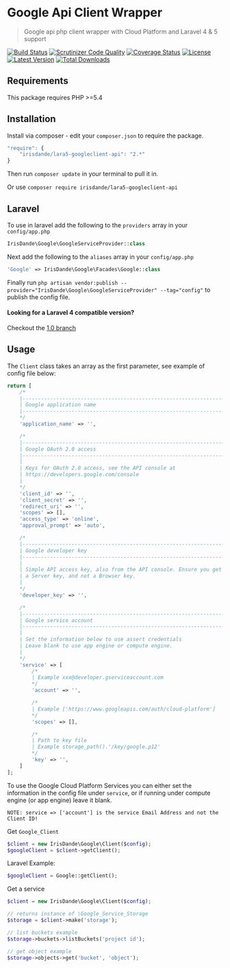 Google Api Client Wrapper
=========

> Google api php client wrapper with Cloud Platform and Laravel 4 & 5 support

[![Build Status](http://img.shields.io/travis/irisdande/lara5-googleclient-api.svg?style=flat-square)](https://travis-ci.org/irisdande/lara5-googleclient-api)
[![Scrutinizer Code Quality](http://img.shields.io/scrutinizer/g/irisdande/lara5-googleclient-api/master.svg?style=flat-square)](https://scrutinizer-ci.com/g/irisdande/lara5-googleclient-api/)
[![Coverage Status](https://img.shields.io/scrutinizer/coverage/g/irisdande/lara5-googleclient-api/master.svg?style=flat-square)](https://scrutinizer-ci.com/g/irisdande/lara5-googleclient-api/code-structure/master)
[![License](http://img.shields.io/badge/license-MIT-brightgreen.svg?style=flat-square)](http://www.opensource.org/licenses/MIT)
[![Latest Version](http://img.shields.io/packagist/v/irisdande/lara5-googleclient-api.svg?style=flat-square)](https://packagist.org/packages/irisdande/lara5-googleclient-api)
[![Total Downloads](https://img.shields.io/packagist/dt/irisdande/lara5-googleclient-api.svg?style=flat-square)](https://packagist.org/packages/irisdande/lara5-googleclient-api)

## Requirements

This package requires PHP >=5.4

## Installation

Install via composer - edit your `composer.json` to require the package.

```js
"require": {
    "irisdande/lara5-googleclient-api": "2.*"
}
```

Then run `composer update` in your terminal to pull it in.

Or use `composer require irisdande/lara5-googleclient-api`

## Laravel

To use in laravel add the following to the `providers` array in your `config/app.php`

```php
IrisDande\Google\GoogleServiceProvider::class
```

Next add the following to the `aliases` array in your `config/app.php`

```php
'Google' => IrisDande\Google\Facades\Google::class
```

Finally run `php artisan vendor:publish --provider="IrisDande\Google\GoogleServiceProvider" --tag="config"` to publish the config file.

#### Looking for a Laravel 4 compatible version?

Checkout the [1.0 branch](https://github.com/IrisDande/lara5-googleclient-api/tree/1.0)

## Usage

The `Client` class takes an array as the first parameter, see example of config file below:

```php
return [
    /*
    |----------------------------------------------------------------------------
    | Google application name
    |----------------------------------------------------------------------------
    */
    'application_name' => '',

    /*
    |----------------------------------------------------------------------------
    | Google OAuth 2.0 access
    |----------------------------------------------------------------------------
    |
    | Keys for OAuth 2.0 access, see the API console at
    | https://developers.google.com/console
    |
    */
    'client_id' => '',
    'client_secret' => '',
    'redirect_uri' => '',
    'scopes' => [],
    'access_type' => 'online',
    'approval_prompt' => 'auto',

    /*
    |----------------------------------------------------------------------------
    | Google developer key
    |----------------------------------------------------------------------------
    |
    | Simple API access key, also from the API console. Ensure you get
    | a Server key, and not a Browser key.
    |
    */
    'developer_key' => '',

    /*
    |----------------------------------------------------------------------------
    | Google service account
    |----------------------------------------------------------------------------
    |
    | Set the information below to use assert credentials
    | Leave blank to use app engine or compute engine.
    |
    */
    'service' => [
        /*
        | Example xxx@developer.gserviceaccount.com
        */
        'account' => '',

        /*
        | Example ['https://www.googleapis.com/auth/cloud-platform']
        */
        'scopes' => [],

        /*
        | Path to key file
        | Example storage_path().'/key/google.p12'
        */
        'key' => '',
    ]
];
```

To use the Google Cloud Platform Services you can either set the information in the config file under `service`, or if running under compute engine (or app engine) leave it blank.

`NOTE: service => ['account'] is the service Email Address and not the Client ID!`

Get `Google_Client`
```php
$client = new IrisDande\Google\Client($config);
$googleClient = $client->getClient();
```

Laravel Example:
```php
$googleClient = Google::getClient();
```

Get a service
```php
$client = new IrisDande\Google\Client($config);

// returns instance of \Google_Service_Storage
$storage = $client->make('storage');

// list buckets example
$storage->buckets->listBuckets('project id');

// get object example
$storage->objects->get('bucket', 'object');
```
